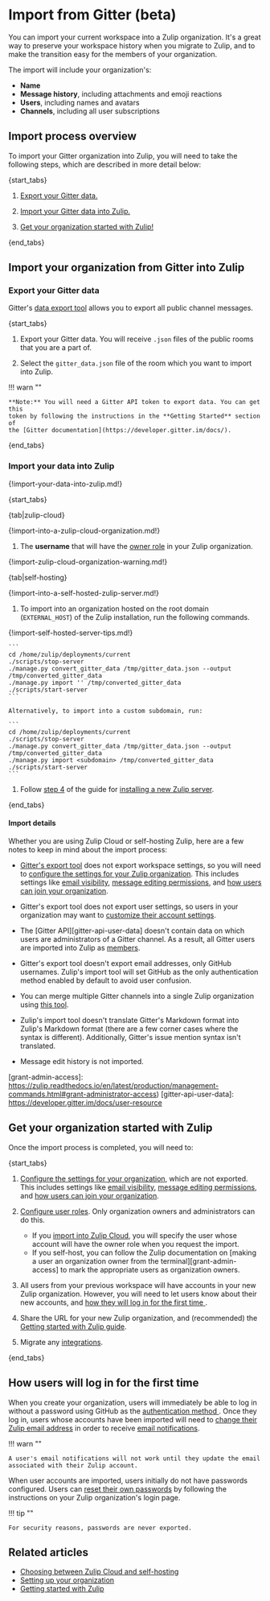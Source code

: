 # Import from Gitter (beta)

You can import your current workspace into a Zulip organization. It's a great way
to preserve your workspace history when you migrate to Zulip, and to
make the transition easy for the members of your organization.

The import will include your organization's:

* **Name**
* **Message history**, including attachments and emoji reactions
* **Users**, including names and avatars
* **Channels**, including all user subscriptions

## Import process overview

To import your Gitter organization into Zulip, you will need to take the
following steps, which are described in more detail below:

{start_tabs}

1. [Export your Gitter data.](#export-your-gitter-data)

1. [Import your Gitter data into Zulip.](#import-your-data-into-zulip)

1. [Get your organization started with Zulip!](#get-your-organization-started-with-zulip)

{end_tabs}

## Import your organization from Gitter into Zulip

### Export your Gitter data

Gitter's [data export tool](https://github.com/minrk/archive-gitter) allows you
to export all public channel messages.

{start_tabs}

1. Export your Gitter data. You will receive `.json` files of the public
   rooms that you are a part of.

1. Select the `gitter_data.json` file of the room which you want to
   import into Zulip.

!!! warn ""

    **Note:** You will need a Gitter API token to export data. You can get this
    token by following the instructions in the **Getting Started** section of
    the [Gitter documentation](https://developer.gitter.im/docs/).

{end_tabs}

### Import your data into Zulip

{!import-your-data-into-zulip.md!}

{start_tabs}

{tab|zulip-cloud}

{!import-into-a-zulip-cloud-organization.md!}

1. The **username** that will have the [owner role](/help/roles-and-permissions)
   in your Zulip organization.

{!import-zulip-cloud-organization-warning.md!}

{tab|self-hosting}

{!import-into-a-self-hosted-zulip-server.md!}

1. To import into an organization hosted on the root domain
   (`EXTERNAL_HOST`) of the Zulip installation, run the following
   commands.

{!import-self-hosted-server-tips.md!}

    ```
    cd /home/zulip/deployments/current
    ./scripts/stop-server
    ./manage.py convert_gitter_data /tmp/gitter_data.json --output /tmp/converted_gitter_data
    ./manage.py import '' /tmp/converted_gitter_data
    ./scripts/start-server
    ```

    Alternatively, to import into a custom subdomain, run:

    ```
    cd /home/zulip/deployments/current
    ./scripts/stop-server
    ./manage.py convert_gitter_data /tmp/gitter_data.json --output /tmp/converted_gitter_data
    ./manage.py import <subdomain> /tmp/converted_gitter_data
    ./scripts/start-server
    ```

1. Follow [step 4](https://zulip.readthedocs.io/en/stable/production/install.html#step-4-configure-and-use)
   of the guide for [installing a new Zulip
   server](https://zulip.readthedocs.io/en/stable/production/install.html).

{end_tabs}

#### Import details

Whether you are using Zulip Cloud or self-hosting Zulip, here are a few notes to
keep in mind about the import process:

- [Gitter's export tool](https://github.com/minrk/archive-gitter) does not export
  workspace settings, so you will need to [configure the settings for your Zulip
  organization](/help/customize-organization-settings). This includes settings
  like [email visibility](/help/restrict-visibility-of-email-addresses),
  [message editing permissions](/help/configure-message-editing-and-deletion#configure-message-editing-and-deletion_1),
  and [how users can join your organization](/help/restrict-account-creation).

- Gitter's export tool does not export user settings, so users in your organization
  may want to [customize their account settings](/help/getting-started-with-zulip).

- The [Gitter API][gitter-api-user-data] doesn't contain data on which users are
  administrators of a Gitter channel.  As a result, all Gitter users are imported
  into Zulip as [members](/help/roles-and-permissions).

- Gitter's export tool doesn't export email addresses, only GitHub usernames.
  Zulip's import tool will set GitHub as the only authentication method enabled
  by default to avoid user confusion.

- You can merge multiple Gitter channels into a single Zulip
  organization using [this
  tool](https://github.com/minrk/archive-gitter/pull/5).

- Zulip's import tool doesn't translate Gitter's Markdown format into Zulip's
  Markdown format (there are a few corner cases where the syntax is different).
  Additionally, Gitter's issue mention syntax isn't translated.

- Message edit history is not imported.

[grant-admin-access]: https://zulip.readthedocs.io/en/latest/production/management-commands.html#grant-administrator-access)
[gitter-api-user-data]: https://developer.gitter.im/docs/user-resource

## Get your organization started with Zulip

Once the import process is completed, you will need to:

{start_tabs}

1. [Configure the settings for your organization](/help/customize-organization-settings),
   which are not exported. This includes settings like [email
   visibility](/help/restrict-visibility-of-email-addresses), [message editing
   permissions](/help/configure-message-editing-and-deletion#configure-message-editing-and-deletion_1),
   and [how users can join your organization](/help/restrict-account-creation).

1. [Configure user roles](/help/change-a-users-role). Only organization owners
   and administrators can do this.
    * If you [import into Zulip Cloud](#import-your-data-into-zulip), you will
    specify the user whose account will have the owner role when you request the
    import.
    * If you self-host, you can follow the Zulip documentation on [making a user an
    organization owner from the terminal][grant-admin-access] to mark the appropriate
    users as organization owners.

1. All users from your previous workspace will have accounts in your new Zulip
   organization. However, you will need to let users know about their new
   accounts, and [how they will log in for the first time
   ](#how-users-will-log-in-for-the-first-time).

1. Share the URL for your new Zulip organization, and (recommended) the [Getting
   started with Zulip guide](/help/getting-started-with-zulip).

1. Migrate any [integrations](/integrations).

{end_tabs}

## How users will log in for the first time

When you create your organization, users will immediately be able to log in
without a password using GitHub as the [authentication method
](/help/configure-authentication-methods). Once they log
in, users whose accounts have been imported will need to [change their Zulip
email address](/help/change-your-email-address) in order to receive [email
notifications](/help/email-notifications).

!!! warn ""

    A user's email notifications will not work until they update the email
    associated with their Zulip account.

When user accounts are imported, users initially do not have passwords
configured. Users can [reset their own passwords](/help/change-your-password) by
following the instructions on your Zulip organization's login page.

!!! tip ""

    For security reasons, passwords are never exported.

## Related articles

* [Choosing between Zulip Cloud and self-hosting](/help/zulip-cloud-or-self-hosting)
* [Setting up your organization](/help/getting-your-organization-started-with-zulip)
* [Getting started with Zulip](/help/getting-started-with-zulip)
